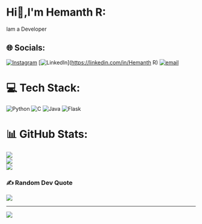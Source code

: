 # Hi👋,I'm Hemanth R:
Iam a Developer


## 🌐 Socials:
[![Instagram](https://img.shields.io/badge/Instagram-%23E4405F.svg?logo=Instagram&logoColor=white)](https://instagram.com/heymonyh5) [![LinkedIn](https://img.shields.io/badge/LinkedIn-%230077B5.svg?logo=linkedin&logoColor=white)](https://linkedin.com/in/Hemanth R) [![email](https://img.shields.io/badge/Email-D14836?logo=gmail&logoColor=white)](mailto:heymonthrajkumar@gmail.com) 

# 💻 Tech Stack:
![Python](https://img.shields.io/badge/python-3670A0?style=flat&logo=python&logoColor=ffdd54) ![C](https://img.shields.io/badge/c-%2300599C.svg?style=flat&logo=c&logoColor=white) ![Java](https://img.shields.io/badge/java-%23ED8B00.svg?style=flat&logo=openjdk&logoColor=white) ![Flask](https://img.shields.io/badge/flask-%23000.svg?style=flat&logo=flask&logoColor=white)
# 📊 GitHub Stats:
![](https://github-readme-stats.vercel.app/api?username=Hemanth-R5&theme=highcontrast&hide_border=false&include_all_commits=true&count_private=true)<br/>
![](https://nirzak-streak-stats.vercel.app/?user=Hemanth-R5&theme=highcontrast&hide_border=false)<br/>
![](https://github-readme-stats.vercel.app/api/top-langs/?username=Hemanth-R5&theme=highcontrast&hide_border=false&include_all_commits=true&count_private=true&layout=compact)

### ✍️ Random Dev Quote
![](https://quotes-github-readme.vercel.app/api?type=horizontal&theme=radical)

---
[![](https://visitcount.itsvg.in/api?id=Hemanth-R5&icon=0&color=0)](https://visitcount.itsvg.in)

<!-- Proudly created with GPRM ( https://gprm.itsvg.in ) -->
